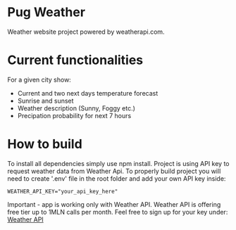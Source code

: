 <h1>Pug Weather</h1>
Weather website project powered by weatherapi.com.
<p></p>
<h1>Current functionalities</h1>

For a given city show:
<ul>
  <li>Current and two next days temperature forecast</li>
  <li>Sunrise and sunset</li>
  <li>Weather description (Sunny, Foggy etc.)</li>
  <li>Precipation probability for next 7 hours</li>
</ul>

<h1>How to build</h1>
To install all dependencies simply use npm install.
Project is using API key to request weather data from Weather Api.
To properly build project you will need to create '.env' file in the root folder and add your own API key inside:
<p></p>

```dosini
WEATHER_API_KEY="your_api_key_here"
```
Important - app is working only with Weather API.
Weather API is offering free tier up to 1MLN calls per month.
Feel free to sign up for your key under: <a href="https://www.weatherapi.com/">Weather API</a>
